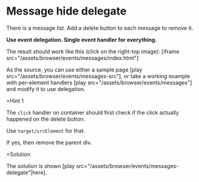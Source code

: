 
# Message hide delegate 

There is a message list. Add a delete button to each message to remove it.

<b>Use event delegation. Single event handler for everything.</b>

The result should work like this (click on the right-top image):
[iframe src="/assets/browser/events/messages/index.html"]

As the source, you can use either a sample page [play src="/assets/browser/events/messages-src"], or take a working example with per-element handlers [play src="/assets/browser/events/messages"] and modify it to use delegation.

=Hint 1

The `click` handler on container should first check if the click actually happened on the delete button. 

Use `target/srcElement` for that.

If yes, then remove the parent div.

=Solution

The solution is shown [play src="/assets/browser/events/messages-delegate"|here].



